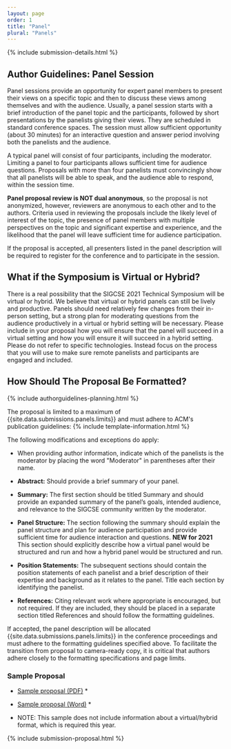 ```yaml
---
layout: page
order: 1
title: "Panel"
plural: "Panels"
---
```


{% include submission-details.html %}

## Author Guidelines: Panel Session

Panel sessions provide an opportunity for expert panel members to present their views on a specific topic and then to discuss these views among themselves and with the audience. Usually, a panel session starts with a brief introduction of the panel topic and the participants, followed by short presentations by the panelists giving their views. They are scheduled in standard conference spaces. The session must allow sufficient opportunity (about 30 minutes) for an interactive question and answer period involving both the panelists and the audience.

A typical panel will consist of four participants, including the moderator. Limiting a panel to four participants allows sufficient time for audience questions. Proposals with more than four panelists must convincingly show that all panelists will be able to speak, and the audience able to respond, within the session time.

**Panel proposal review is NOT dual anonymous**, so the proposal is not anonymized, however, reviewers are anonymous to each other and to the authors. Criteria used in reviewing the proposals include the likely level of interest of the topic, the presence of panel members with multiple perspectives on the topic and significant expertise and experience, and the likelihood that the panel will leave sufficient time for audience participation.

If the proposal is accepted, all presenters listed in the panel description will be required to register for the conference and to participate in the session.

## What if the Symposium is Virtual or Hybrid?

There is a real possibility that the SIGCSE 2021 Technical Symposium will be virtual or hybrid.  We believe that virtual or hybrid panels can still be lively and productive.  Panels should need relatively few changes from their in-person setting, but a strong plan for moderating questions from the audience productively in a virtual or hybrid setting will be necessary.  Please include in your proposal how you will ensure that the panel will succeed in a virtual setting and how you will ensure it will succeed in a hybrid setting.  Please do not refer to specific technologies.  Instead focus on the process that you will use to make sure remote panelists and participants are engaged and included.


## How Should The Proposal Be Formatted?
{% include authorguidelines-planning.html %}

The proposal is limited to a maximum of {{site.data.submissions.panels.limits}} and must adhere to ACM's publication guidelines:
{% include template-information.html %}

The following modifications and exceptions do apply:

-   When providing author information, indicate which of the panelists
    is the moderator by placing the word "Moderator" in parentheses
    after their name.

-   **Abstract:** Should provide a brief summary of your panel.

- 	**Summary:** The first section should be titled Summary and should provide an expanded summary of the panel’s goals,  intended audience, and relevance to the SIGCSE community written by the moderator.

-	**Panel Structure:** The section following the summary should explain the panel structure and plan for audience participation and provide sufficient time for audience interaction and questions. **NEW for 2021** This section should explicitly describe how a virtual panel would be structured and run and how a hybrid panel would be structured and run.

-	**Position Statements:** The subsequent sections should contain the position statements of each panelist and a brief description of their expertise and background as it relates to the panel. Title each section by identifying the panelist.

-	**References:** Citing relevant work where appropriate is encouraged, but not required. If they are included, they should be placed in a separate section titled References and should follow the formatting guidelines.

If accepted, the panel description will be allocated
{{site.data.submissions.panels.limits}}  in the conference proceedings
and must adhere to the formatting guidelines specified above. To
facilitate the transition from proposal to camera-ready copy, it is
critical that authors adhere closely to the formatting specifications
and page limits.

### Sample Proposal

* [Sample proposal (PDF)](../docs/sigcse-sample-panel.pdf) *

* [Sample proposal (Word)](../docs/sigcse-sample-panel.docx) *
* NOTE: This sample does not include information about a virtual/hybrid format, which is required this year.

{% include submission-proposal.html %}

